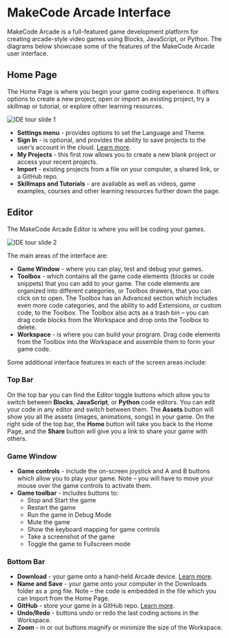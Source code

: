 # MakeCode Arcade Interface

MakeCode Arcade is a full-featured game development platform for creating arcade-style video games using Blocks, JavaScript, or Python. The diagrams below showcase some of the features of the MakeCode Arcade user interface.

## Home Page

The Home Page is where you begin your game coding experience. It offers options to create a new project, open or import an existing project, try a skillmap or tutorial, or explore other learning resources.

![IDE tour slide 1](/static/ide-tour/ide-tour1.png)

* **Settings menu** - provides options to set the Language and Theme.
* **Sign In** - is optional, and provides the ability to save projects to the user’s account in the cloud.  [Learn more](https://arcade.makecode.com/identity/sign-in).
* **My Projects** - this first row allows you to create a new blank project or access your recent projects.
* **Import** - existing projects from a file on your computer, a shared link, or a GitHub repo.
* **Skillmaps and Tutorials** - are available as well as videos, game examples, courses and other learning resources further down the page.

## Editor

The MakeCode Arcade Editor is where you will be coding your games.

![IDE tour slide 2](/static/ide-tour/ide-tour2.png)

The main areas of the interface are:
* **Game Window** - where you can play, test and debug your games.
* **Toolbox** - which contains all the game code elements (blocks or code snippets) that you can add to your game.  The code elements are organized into different categories, or Toolbox drawers, that you can click on to open.  The Toolbox has an Advanced section which includes even more code categories, and the ability to add Extensions, or custom code, to the Toolbox.  The Toolbox also acts as a trash bin – you can drag code blocks from the Workspace and drop onto the Toolbox to delete.
* **Workspace** - is where you can build your program.  Drag code elements from the Toolbox into the Workspace and assemble them to form your game code.

Some additional interface features in each of the screen areas include:

### Top Bar
On the top bar you can find the Editor toggle buttons which allow you to switch between **Blocks**, **JavaScript**, or **Python** code editors.  You can edit your code in any editor and switch between them.  The **Assets** button will show you all the assets (images, animations, songs) in your game.  On the right side of the top bar, the **Home** button will take you back to the Home Page, and the **Share** button will give you a link to share your game with others.

### Game Window

* **Game controls** - include the on-screen joystick and A and B buttons which allow you to play your game.  Note – you will have to move your mouse over the game controls to activate them. 
* **Game toolbar** - includes buttons to:
  * Stop and Start the game
  * Restart the game
  * Run the game in Debug Mode
  * Mute the game
  * Show the keyboard mapping for game controls
  * Take a screenshot of the game
  * Toggle the game to Fullscreen mode

### Bottom Bar

* **Download** - your game onto a hand-held Arcade device.  [Learn more](https://arcade.makecode.com/hardware).
* **Name and Save** - your game onto your computer in the Downloads folder as a .png file.  Note – the code is embedded in the file which you can Import from the Home Page.
* **GitHub** - store your game in a GitHub repo.  [Learn more](https://arcade.makecode.com/github).
* **Undo/Redo** - buttons undo or redo the last coding actions in the Workspace.
* **Zoom** -  in or out buttons magnify or minimize the size of the Workspace.

